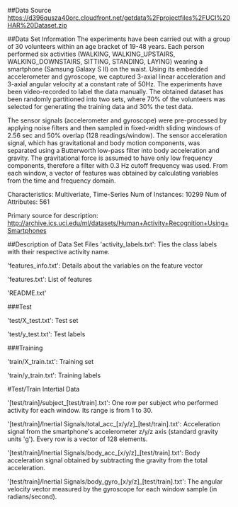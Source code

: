 ##Data Source
https://d396qusza40orc.cloudfront.net/getdata%2Fprojectfiles%2FUCI%20HAR%20Dataset.zip 

##Data Set Information
The experiments have been carried out with a group of 30 volunteers within an age bracket of 19-48 years. Each person performed six activities (WALKING, WALKING_UPSTAIRS, WALKING_DOWNSTAIRS, SITTING, STANDING, LAYING) wearing a smartphone (Samsung Galaxy S II) on the waist. Using its embedded accelerometer and gyroscope, we captured 3-axial linear acceleration and 3-axial angular velocity at a constant rate of 50Hz. The experiments have been video-recorded to label the data manually. The obtained dataset has been randomly partitioned into two sets, where 70% of the volunteers was selected for generating the training data and 30% the test data. 

The sensor signals (accelerometer and gyroscope) were pre-processed by applying noise filters and then sampled in fixed-width sliding windows of 2.56 sec and 50% overlap (128 readings/window). The sensor acceleration signal, which has gravitational and body motion components, was separated using a Butterworth low-pass filter into body acceleration and gravity. The gravitational force is assumed to have only low frequency components, therefore a filter with 0.3 Hz cutoff frequency was used. From each window, a vector of features was obtained by calculating variables from the time and frequency domain.

Characteristics: Multiveriate, Time-Series
Num of Instances: 10299
Num of Attributes: 561

Primary source for description: http://archive.ics.uci.edu/ml/datasets/Human+Activity+Recognition+Using+Smartphones

##Description of Data Set Files
'activity_labels.txt': Ties the class labels with their respective activity name.

'features_info.txt': Details about the variables on the feature vector

'features.txt': List of features

'README.txt'

###Test

'test/X_test.txt': Test set

'test/y_test.txt': Test labels

###Training

'train/X_train.txt': Training set

'train/y_train.txt': Training labels

#Test/Train Intertial Data

'[test/train]/subject_[test/train].txt': One row per subject who performed activity for each window. Its range is from 1 to 30.

'[test/train]/Inertial Signals/total_acc_[x/y/z]_[test/train].txt': Acceleration signal from the smartphone's accelerometer z/y/z axis (standard gravity units 'g'). Every row is a vector of 128 elements.

'[test/train]/Inertial Signals/body_acc_[x/y/z]_[test/train].txt': Body acceleration signal obtained by subtracting the gravity from the total acceleration.

'[test/train]/Inertial Signals/body_gyro_[x/y/z]_[test/train].txt': The angular velocity vector measured by the gyroscope for each window sample (in radians/second).

